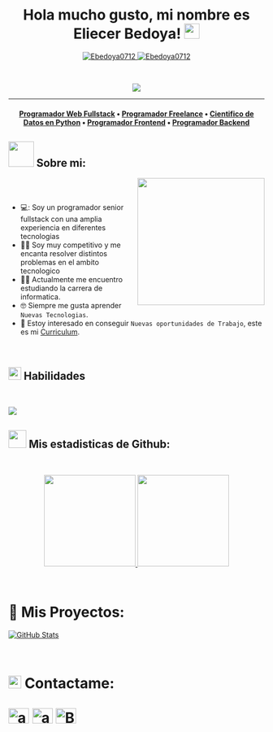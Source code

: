 <h1 align="center">
Hola mucho gusto, mi nombre es Eliecer Bedoya!
	<a href="https://github.com/Ebedoya0712" target="_self">
		<img src="https://media.giphy.com/media/hvRJCLFzcasrR4ia7z/giphy.gif" width="30">
	</a>
</h1>
<p align="center">
	<a href="https://github.com/Ebedoya0712">
		<img src="https://komarev.com/ghpvc/?username=Ebedoya0712&label=Profile%20views&color=0e75b6&style=flat" alt="Ebedoya0712" />
	</a>
	<a href="https://github.com/Ebedoya0712">
		<img src="https://img.shields.io/github/followers/Ebedoya0712?label=Followers" alt="Ebedoya0712" />
	</a>
</p>
<br/>
<p align="center">
	<a href="https://github.com/Ebedoya0712">
		<img src="https://readme-typing-svg.herokuapp.com?lines=Estudiante+de+Informatica;Desarrollador+Full+Stack;Freelancer&center=true&width=380&height=45">
	</a>
</p>

<hr>

<h4 align="center">
  <b><a href="https://ossinsight.io/explore/">Programador Web Fullstack</a></b>
  •
  <b><a href="https://ossinsight.io/collections/open-source-database">Programador Freelance</a></b>
  •
  <b><a href="https://ossinsight.io/analyze/Ovilia">Cientifico de Datos en Python</a></b>
  •
  <a href="https://ossinsight.io/analyze/pingcap/tidb">Programador Frontend</a>
  •
  <a href="https://ossinsight.io/collections/open-source-database">Programador Backend</a>
  
</h3>


## <picture><img src = "https://github.com/7oSkaaa/7oSkaaa/blob/main/Images/about_me.gif?raw=true" width = 50px></picture> Sobre mi:

<picture> <img align="right" src="https://github.com/7oSkaaa/7oSkaaa/blob/main/Images/Right_Side.gif?raw=true" width = 250px></picture>

<br><br>

- 💻: Soy un programador senior fullstack con una amplia experiencia en diferentes tecnologias
- :technologist: Soy muy competitivo y me encanta resolver distintos problemas en el ambito tecnologico
- :student: Actualmente me encuentro estudiando la carrera de informatica.
- :nerd_face: Siempre me gusta aprender `Nuevas Tecnologias`.
- :thinking: Estoy interesado en conseguir `Nuevas oportunidades de Trabajo`, este es mi [Curriculum](https://drive.google.com/file/d/1xPZnQaE6PlXHN8ek9TN20qSshYcz6sEs/view).
<br>

## <img src="https://media2.giphy.com/media/QssGEmpkyEOhBCb7e1/giphy.gif?cid=ecf05e47a0n3gi1bfqntqmob8g9aid1oyj2wr3ds3mg700bl&rid=giphy.gif" width ="25"><b> Habilidades</b>
<br>
<!--tech stack icons-->
<p align="left">
  <a href="https://skillicons.dev">
    <img src="https://skillicons.dev/icons?i=vue,vuetify,sass,git,github,gitlab,npm,nuxtjs,postgres,supabase,tailwind,ts,laravel,php,py,html,css,js,mysql,docker,postman,vscode,&perline=12" />
  </a>
</p>

## <img src="https://media.giphy.com/media/iY8CRBdQXODJSCERIr/giphy.gif" width="35"><b> Mis estadisticas de Github: </b>
<br>

<p align="center">
<a href="https://github.com/AVS1508">
  <img height="180em" src="https://github-readme-stats-eight-theta.vercel.app/api?username=EliBedoya07&show_icons=true&theme=algolia&include_all_commits=true&count_private=true"/>
  <img height="180em" src="https://github-readme-stats-eight-theta.vercel.app/api/top-langs/?username=EliBedoya07&layout=compact&langs_count=8&theme=algolia"/>
</a>
</p>

<br>
<h1>🎨 Mis Proyectos: </h1>
<div>
  <p>
    <a href="https://github.com/Ebedoya0712/BotRamsey">
      <img src="https://github-readme-stats.vercel.app/api/pin/?username=Ebedoya0712&repo=BotRamsey" alt="GitHub Stats" />
    </a>
  </p>
</div>

<br>

<h1>
	<img src="https://github.com/JayantGoel001/JayantGoel001/blob/master/GIF/Handshake.gif" height="25px" style="max-width:100%;">
  Contactame:

<br>
  <p align="left">
  <a href="https://www.linkedin.com/in/eliecer-bedoya-carrero-488440279/" target="blank"><img align="center"
      src="https://raw.githubusercontent.com/rahuldkjain/github-profile-readme-generator/master/src/images/icons/Social/linked-in-alt.svg"
      alt="adam pithewan" height="30" width="40" /></a>
  <a href="https://www.facebook.com/profile.php?id=100094054181030" target="blank"><img align="center"
      src="https://raw.githubusercontent.com/rahuldkjain/github-profile-readme-generator/master/src/images/icons/Social/facebook.svg"
      alt="adam pithen wala" height="30" width="40" /></a>
  <a href="https://www.instagram.com/biyantech/" target="blank"><img align="center"
      src="https://raw.githubusercontent.com/rahuldkjain/github-profile-readme-generator/master/src/images/icons/Social/instagram.svg"
      alt="Biyantech" height="30" width="40" /></a>
</p>
</h1>




